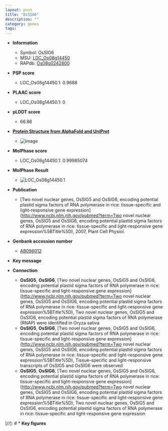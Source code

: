 ```yaml
---
layout: post
title: "OsSIG6"
description: ""
category: genes
tags: 
---
```


* **Information**  
    + Symbol: OsSIG6  
    + MSU: [LOC_Os08g14450](http://rice.plantbiology.msu.edu/cgi-bin/ORF_infopage.cgi?orf=LOC_Os08g14450)  
    + RAPdb: [Os08g0242800](http://rapdb.dna.affrc.go.jp/viewer/gbrowse_details/irgsp1?name=Os08g0242800)  

* **PSP score**  
    + LOC_Os08g14450.1: 0.9688 

* **PLAAC score**  
    + LOC_Os08g14450.1: 0 

* **pLDDT score**
    + 66.86

* **[Protein Structure from AlphaFold and UniProt](https://www.uniprot.org/uniprotkb/Q84LK8/entry#structure)**
    + ![image](https://ricepsp.github.io/images/Q8/AF-Q84LK8-F1.png)

* **MolPhase score**
    + LOC_Os08g14450.1: 0.99985074

* **MolPhase Result**
    + ![LOC_Os08g14450.1](https://304243504.github.io/Pictures/LOC_Os08g/LOC_Os08g14450.1.png)

* **Publication**  
    + [Two novel nuclear genes, OsSIG5 and OsSIG6, encoding potential plastid sigma factors of RNA polymerase in rice: tissue-specific and light-responsive gene expression](http://www.ncbi.nlm.nih.gov/pubmed?term=Two novel nuclear genes, OsSIG5 and OsSIG6, encoding potential plastid sigma factors of RNA polymerase in rice: tissue-specific and light-responsive gene expression%5BTitle%5D), 2007, Plant Cell Physiol.

* **Genbank accession number**  
    + [AB096012](http://www.ncbi.nlm.nih.gov/nuccore/AB096012)

* **Key message**  

* **Connection**  
    + __OsSIG5__, __OsSIG6__, [Two novel nuclear genes, OsSIG5 and OsSIG6, encoding potential plastid sigma factors of RNA polymerase in rice: tissue-specific and light-responsive gene expression](http://www.ncbi.nlm.nih.gov/pubmed?term=Two novel nuclear genes, OsSIG5 and OsSIG6, encoding potential plastid sigma factors of RNA polymerase in rice: tissue-specific and light-responsive gene expression%5BTitle%5D), Two novel nuclear genes, OsSIG5 and OsSIG6, encoding potential plastid sigma factors of RNA polymerase (RNAP) were identified in Oryza sativa
    + __OsSIG5__, __OsSIG6__, [Two novel nuclear genes, OsSIG5 and OsSIG6, encoding potential plastid sigma factors of RNA polymerase in rice: tissue-specific and light-responsive gene expression](http://www.ncbi.nlm.nih.gov/pubmed?term=Two novel nuclear genes, OsSIG5 and OsSIG6, encoding potential plastid sigma factors of RNA polymerase in rice: tissue-specific and light-responsive gene expression%5BTitle%5D), Tissue-specific and light-responsive transcripts of OsSIG5 and OsSIG6 were observed
    + __OsSIG5__, __OsSIG6__, [Two novel nuclear genes, OsSIG5 and OsSIG6, encoding potential plastid sigma factors of RNA polymerase in rice: tissue-specific and light-responsive gene expression](http://www.ncbi.nlm.nih.gov/pubmed?term=Two novel nuclear genes, OsSIG5 and OsSIG6, encoding potential plastid sigma factors of RNA polymerase in rice: tissue-specific and light-responsive gene expression%5BTitle%5D), Two novel nuclear genes, OsSIG5 and OsSIG6, encoding potential plastid sigma factors of RNA polymerase in rice: tissue-specific and light-responsive gene expression

[//]: # * **Key figures**  


